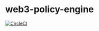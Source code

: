 # web3-policy-engine

[![CircleCI](https://dl.circleci.com/status-badge/img/gh/PlaygroundLabs/web3-policy-engine/tree/main.svg?style=svg&circle-token=ff2d46c95fc96fd5187127c3e3c89e990f64f285)](https://dl.circleci.com/status-badge/redirect/gh/PlaygroundLabs/web3-policy-engine/tree/main)
